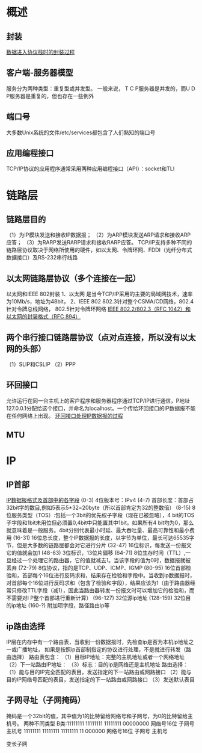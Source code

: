 # 概述
## 封装
[数据进入协议栈时的封装过程](../picture/10.png)
## 客户端-服务器模型
服务分为两种类型：重复型或并发型。
一般来说， T C P服务器是并发的，而U D P服务器是重复的，但也存在一些例外
## 端口号
大多数Unix系统的文件/etc/services都包含了人们熟知的端口号
## 应用编程接口
TCP/IP协议的应用程序通常采用两种应用编程接口（API）：socket和TLI

# 链路层
## 链路层目的
（1）为IP模块发送和接收IP数据报；
（2）为ARP模块发送ARP请求和接收ARP应答；
（3）为RARP发送RARP请求和接收RARP应答。
TCP/IP支持多种不同的链路层协议取决于网络所使用的硬件，如以太网、令牌环网、FDDI（光纤分布式数据接口）及RS-232串行线路

## 以太网链路层协议（多个连接在一起）
以太网和IEEE 802封装
1、以太网
是当今TCP/IP采用的主要的局域网技术，速率为10Mb/s，地址为48bit，
2、IEEE 802
802.3针对整个CSMA/CD网络，802.4针对令牌总线网络， 802.5针对令牌环网络
[IEEE 802.2/802.3（RFC 1042）和以太网的封装格式（RFC 894）](../picture/11.png)

## 两个串行接口链路层协议（点对点连接，所以没有以太网的头部）
（1）SLIP和CSLIP
（2）PPP

## 环回接口
允许运行在同一台主机上的客户程序和服务器程序通过TCP/IP进行通信，P地址127.0.0.1分配给这个接口，并命名为localhost。一个传给环回接口的IP数据报不能在任何网络上出现。
[环回接口处理IP数据报的过程](../picture/12.png)

## MTU

# IP
## IP首部
[IP数据报格式及首部中的各字段](../picture/13.png)
(0-3) 4位版本号：IPv4
(4-7) 首部长度：首部占32bit字的数目,例如5表示5*32=20byte（所以首部肯定为32的整数倍）
(8-15) 8位服务类型（TOS）:包括一个3bit的优先权子字段（现在已被忽略），4 bit的TOS子字段和1bit未用位但必须置0,4bit中只能置其中1bit。如果所有4 bit均为0，那么就意味着是一般服务。4bit分别代表最小时延、最大吞吐量、最高可靠性和最小费用
(16-31) 16位总长度，整个IP数据报的长度，以字节为单位，最长可达65535字节，但是大多数的链路层都会对它进行分片
(32-47) 16位标识，每发送一份报文它的值就会加1
(48-63) 3位标识，13位片偏移
(64-71) 8位生存时间（TTL）,一旦经过一个处理它的路由器，它的值就减去1。当该字段的值为0时，数据报就被丢弃
(72-79) 8位协议，指的是TCP、UDP、ICMP、IGMP
(80-95) 16位首部检验和，首部每个16位进行反码求和，结果存在检验和字段中。当收到ip数据报时，对首部每个16位进行反码求和（包含了检验和字段），结果应该为1（由于路由器经常只修改TTL字段（减1），因此当路由器转发一份报文时可以增加它的检验和，而不需要对I P整个首部进行重新计算）
(96-127) 32位源ip地址
(128-159) 32位目的ip地址
(160-?) 附加项字段，路径路由ip等

## ip路由选择
IP层在内存中有一个路由表，当收到一份数据报时，先检查ip是否为本机ip地址之一或广播地址，
如果是按照ip首部制指定的协议进行处理，不是就进行转发（路由选择）
路由表包含：
（1）目标IP地址：完整的主机地址或者一个网络地址
（2）下一站路由IP地址：
（3）标志：目的ip是网络还是主机地址
路由选择：
（1）能与目的IP完全匹配的表目，发送指定的下一站路由或网路接口
（2）能与目的IP网络号匹配的表目，发送指定的下一站路由或网路接口
（3）发送默认表目

## 子网寻址（子网掩码）
掩码是一个32bit的值，其中值为1的比特留给网络号和子网号，为0的比特留给主机号。
两种不同类型
B类:11111111 11111111 11111111    00000000
         网络号16位     子网号      主机号
    11111111 11111111 11111111 11 000000
         网络号16位       子网号    主机号

变长子网














